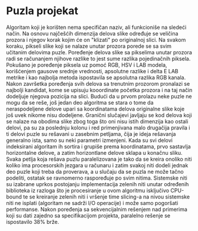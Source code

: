 # Puzla projekat

Algoritam koji je korišten nema specifičan naziv, ali funkcioniše na sledeći način. 
Na osnovu najčešćih dimenzija delova slike određuje se veličina prozora i njegov korak kojim će on "klizati" po originalnoj slici. 
Na svakom koraku, pikseli slike koji se nalaze unutar prozora porede se sa svim učitanim delovima puzle. 
Poređenje delova slike sa pikselima unutar prozora radi se računanjem njihove razlike to jest sume razlika pojedinačnih piksela. 
Pokušano je poređenje piksela uz pomoć RGB, HSV i LAB modela, korišćenjem gausove srednje vrednosti, apsolutne razlike i delta E LAB metrike i kao najbolja metoda ispostavila se apsolutna razlika RGB kanala. 
Nakon završetka poređenja svih delova sa trenutnim prozorom pronalazi se najbolji kandidat, kome se upisuju kooordinate početka prozora i na taj način dodeljuje njegova pozicija na slici. 
Budući da u prvom prolazu neke puzle ne mogu da se reše, još jedan deo algoritma se stara o tome da neraspodeljene delove upari sa koordinatama delova originalne slike koje još uvek nikome nisu dodeljene. 
Granični slučajevi javljaju se kod delova koji se nalaze na obodima slike zbog toga što oni nisu istih dimenzija kao ostali delovi, pa su za poslednju kolonu i red primenjivana malo drugačija pravila i ti delovi puzle su rešavani u zasebnim petljama, čija je ideja rešavanja generalno ista, samo su
neki parametri izmenjeni. 
Kada su svi delovi indeksirani algoritam ih sortira i grupiše prema koordinatama, prvo sastavlja horizontalne delove, a zatim horizontlane delove sklapa u konačnu sliku. 
Svaka petlja koja rešava puzlu paralelizovana je tako da se kreira onoliko niti koliko ima procesorskih jezgara u računaru i zatim svakoj niti dodeli jednak deo puzle koji treba da proverava, 
 a u slučaju da se puzla ne može tačno podeliti, ostatak se ravnomerno raspoređuje po svim nitima. 
Sistemske niti su izabrane uprkos postojanju implementacija zelenih niti unutar određenih biblioteka iz razloga što je procesiranje u ovom algoritmu isključivo CPU-bound te se kreiranje zelenih niti i vršenje time slicing-a na nivou sistemske niti ne isplati (algoritam ne sadrži I/O operacije) i može samo pogoršati performanse. 
Nakon poređenja sa sekvencijalnim rešenjem nad primerima koji su dati zajedno sa specifikacijom projekta, paralelno rešenje se ispostavilo 38% brže. 

